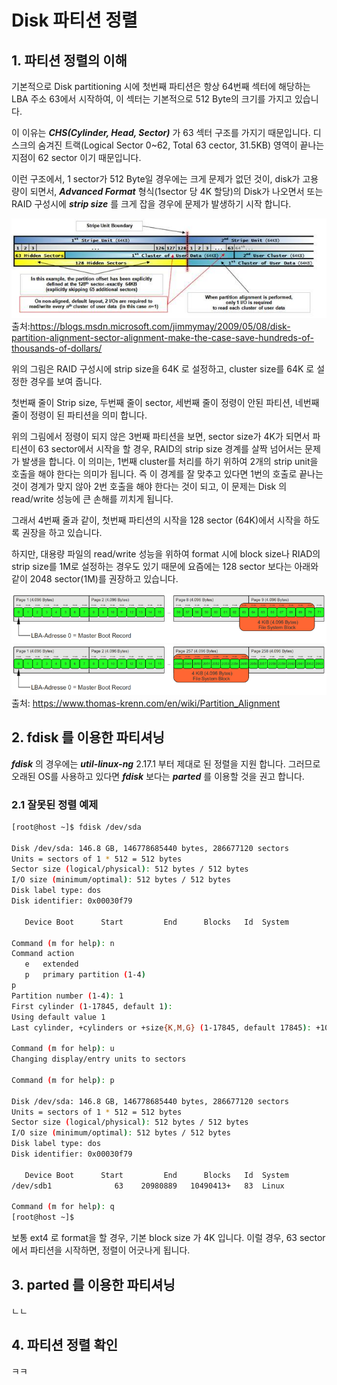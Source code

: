 Disk 파티션 정렬
==

## 1. 파티션 정렬의 이해

기본적으로 Disk partitioning 시에 첫번째 파티션은 항상 64번째 섹터에 해당하는 LBA 주소 63에서 시작하여, 이 섹터는 기본적으로 512 Byte의 크기를 가지고 있습니다.

이 이유는 ___CHS(Cylinder, Head, Sector)___ 가 63 섹터 구조를 가지기 때문입니다. 디스크의 숨겨진 트랙(Logical Sector 0~62, Total 63 cector, 31.5KB) 영역이 끝나는 지점이 62 sector 이기 때문입니다.

이런 구조에서, 1 sector가 512 Byte일 경우에는 크게 문제가 없던 것이, disk가 고용량이 되면서, ***Advanced Format*** 형식(1sector 당 4K 할당)의 Disk가 나오면서 또는 RAID 구성시에 ***strip size*** 를 크게 잡을 경우에 문제가 발생하기 시작 합니다.


![](/assets/862fdcc34d6152ba7a4fda5858071a2f.jpg)
출처:https://blogs.msdn.microsoft.com/jimmymay/2009/05/08/disk-partition-alignment-sector-alignment-make-the-case-save-hundreds-of-thousands-of-dollars/

위의 그림은 RAID 구성시에 strip size을 64K 로 설정하고, cluster size를 64K 로 설정한 경우를 보여 줍니다.

첫번째 줄이 Strip size, 두번째 줄이 sector, 세번째 줄이 정령이 안된 파티션, 네번째 줄이 정령이 된 파티션을 의미 합니다.

위의 그림에서 정령이 되지 않은 3번째 파티션을 보면, sector size가 4K가 되면서 파티션이 63 sector에서 시작을 할 경우, RAID의 strip size 경계를 살짝 넘어서는 문제가 발생을 합니다. 이 의미는, 1번째 cluster를 처리를 하기 위하여 2개의 strip unit을 호출을 해야 한다는 의미가 됩니다. 즉 이 경계를 잘 맞추고 있다면 1번의 호출로 끝나는 것이 경계가 맞지 않아 2번 호출을 해야 한다는 것이 되고, 이 문제는 Disk 의 read/write 성능에 큰 손해를 끼치게 됩니다.

그래서 4번째 줄과 같이, 첫번째 파티션의 시작을 128 sector (64K)에서 시작을 하도록 권장을 하고 있습니다.

하지만, 대용량 파일의 read/write 성능을 위하여 format 시에 block size나 RIAD의 strip size를 1M로 설정하는 경우도 있기 때문에 요즘에는 128 sector 보다는 아래와 같이 2048 sector(1M)를 권장하고 있습니다.

![](/assets/800px-Partition-Alignment-LBA-Adressierung.png)
![](/assets/800px-Partition-Alignment-LBA-Adressierung-correct-aligned.png)
출처: https://www.thomas-krenn.com/en/wiki/Partition_Alignment

## 2. fdisk 를 이용한 파티셔닝

***fdisk*** 의 경우에는 ***util-linux-ng*** 2.17.1 부터 제대로 된 정렬을 지원 합니다. 그러므로 오래된 OS를 사용하고 있다면 ***fdisk*** 보다는 ***parted*** 를 이용할 것을 권고 합니다.

### 2.1 잘못된 정렬 예제

```sh
[root@host ~]$ fdisk /dev/sda

Disk /dev/sda: 146.8 GB, 146778685440 bytes, 286677120 sectors
Units = sectors of 1 * 512 = 512 bytes
Sector size (logical/physical): 512 bytes / 512 bytes
I/O size (minimum/optimal): 512 bytes / 512 bytes
Disk label type: dos
Disk identifier: 0x00030f79

   Device Boot      Start         End      Blocks   Id  System

Command (m for help): n
Command action
   e   extended
   p   primary partition (1-4)
p
Partition number (1-4): 1
First cylinder (1-17845, default 1): 
Using default value 1
Last cylinder, +cylinders or +size{K,M,G} (1-17845, default 17845): +10G

Command (m for help): u
Changing display/entry units to sectors

Command (m for help): p

Disk /dev/sda: 146.8 GB, 146778685440 bytes, 286677120 sectors
Units = sectors of 1 * 512 = 512 bytes
Sector size (logical/physical): 512 bytes / 512 bytes
I/O size (minimum/optimal): 512 bytes / 512 bytes
Disk label type: dos
Disk identifier: 0x00030f79

   Device Boot      Start         End      Blocks   Id  System
/dev/sdb1              63    20980889   10490413+   83  Linux

Command (m for help): q
[root@host ~]$
```

보통 ext4 로 format을 할 경우, 기본 block size 가 4K 입니다. 이럴 경우, 63 sector에서 파티션을 시작하면, 정렬이 어긋나게 됩니다.


## 3. parted 를 이용한 파티셔닝

ㄴㄴ

## 4. 파티션 정렬 확인

ㅋㅋ